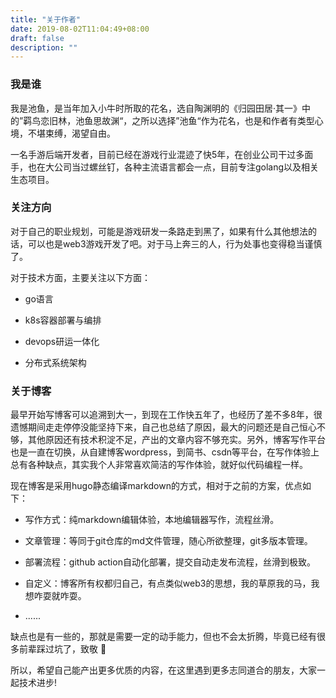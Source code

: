 ```yaml
---
title: "关于作者"
date: 2019-08-02T11:04:49+08:00
draft: false
description: ""
---
```


### 我是谁

我是池鱼，是当年加入小牛时所取的花名，选自陶渊明的《归园田居·其一》中的”羁鸟恋旧林，池鱼思故渊“，之所以选择”池鱼“作为花名，也是和作者有类型心境，不堪束缚，渴望自由。

一名手游后端开发者，目前已经在游戏行业混迹了快5年，在创业公司干过多面手，也在大公司当过螺丝钉，各种主流语言都会一点，目前专注golang以及相关生态项目。

### 关注方向

对于自己的职业规划，可能是游戏研发一条路走到黑了，如果有什么其他想法的话，可以也是web3游戏开发了吧。对于马上奔三的人，行为处事也变得稳当谨慎了。

对于技术方面，主要关注以下方面：

* go语言

* k8s容器部署与编排

* devops研运一体化

* 分布式系统架构

### 关于博客

最早开始写博客可以追溯到大一，到现在工作快五年了，也经历了差不多8年，很遗憾期间走走停停没能坚持下来，自己也总结了原因，最大的问题还是自己恒心不够，其他原因还有技术积淀不足，产出的文章内容不够充实。另外，博客写作平台也是一直在切换，从自建博客wordpress，到简书、csdn等平台，在写作体验上总有各种缺点，其实我个人非常喜欢简洁的写作体验，就好似代码编程一样。

现在博客是采用hugo静态编译markdown的方式，相对于之前的方案，优点如下：

* 写作方式：纯markdown编辑体验，本地编辑器写作，流程丝滑。

* 文章管理：等同于git仓库的md文件管理，随心所欲整理，git多版本管理。

* 部署流程：github action自动化部署，提交自动走发布流程，丝滑到极致。

* 自定义：博客所有权都归自己，有点类似web3的思想，我的草原我的马，我想咋耍就咋耍。

* ......

缺点也是有一些的，那就是需要一定的动手能力，但也不会太折腾，毕竟已经有很多前辈踩过坑了，致敬 :clap:

所以，希望自己能产出更多优质的内容，在这里遇到更多志同道合的朋友，大家一起技术进步!
